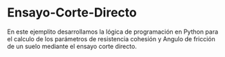 # Ensayo-Corte-Directo
En este ejemplito desarrollamos la lógica de programación en Python para el calculo de los parámetros de resistencia cohesión y Angulo de fricción de un suelo mediante el ensayo corte directo.
